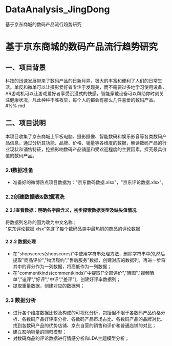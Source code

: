 # DataAnalysis_JingDong
基于京东商城的数码产品流行趋势研究

# 基于京东商城的数码产品流行趋势研究

## 一、项目背景
 科技的迅速发展带来了数码产品的日新月异，极大的丰富和便利了人们的日常生活。单反和微单可以让摄影爱好者专注于发现美，而不需要过多地学习使用设备，AR游戏机可以让游戏爱好者享受沉浸式的快感，智能穿戴设备可以帮助你时刻关注健康状况，凡此种种不胜枚举，每个人的都会有那么几件喜爱的数码产品。
#%% md
## 二、项目说明
本项目收集了京东商城上平板电脑、摄影摄像、智能数码和娱乐影音等各类数码产品信息，通过分析其功能、品牌、价格、销量等各维度的数据，解读数码产品的行业现状和销售特征，挖掘影响数码产品销量和受欢迎程度的主要因素，探究最具价值的数码产品。

### 2.1数据准备
* 准备好的微博热点项目数据为："京东数码数据.xlsx"，"京东评论数据.xlsx"。 

### 2.2创建数据表&数据清洗
#### 2.2.1查看数据：明确各字段含义，初步探索数据类型及缺失值情况
将数据列名称的因为改为中文名称；  
"京东评论数据.xlsx"包含了每个数码品类中最热销的商品的评论数据

#### 2.2.2 数据处理

* 在"shopscores(shopscores)"中使用字符串处理方法，删除字符串中的\,然后提取"商品评价","物流履约","售后服务"数据，创建对应的数据列，再进一步将其中的评分作为一列数据，将高低作为一列数据；
* 在"commentkinds(commentkinds)"中提取["全部评价","晒图","视频晒单","追评","好评","中评","差评"]，创建好评率数据列；
* 提取重量数据，创建对应的数据列；

### 2.3 数据分析
* 进行各个维度数据比较及构成的可视化分析，包括但不限于各数码产品价格分析、各数码产品好评率分析、各数码产品市场占比、各数码产品的品牌对比、找到各数码产品的优势店铺、京东自营的销售和评价和普通店铺的对比；
* 建立影响销量的回归模型；
* 对数码商品的评论数据进行情感分析和LDA主题模型分析；
